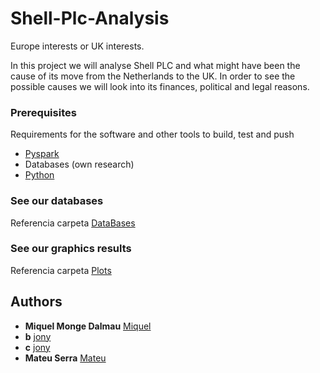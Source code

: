 # Shell-Plc-Analysis
Europe interests or UK interests.

In this project we will analyse Shell PLC and what might have been the cause of its move from the Netherlands to the UK. In order to see the possible causes we will look into its finances, political and legal reasons.


### Prerequisites

Requirements for the software and other tools to build, test and push 
- [Pyspark]([https://www.example.com](https://spark.apache.org/docs/latest/api/python/))
- Databases (own research)
- [Python]([https://www.example.com](https://www.python.org/downloads/))

### See our databases 
Referencia carpeta [DataBases](https://github.com/mdalma/Shell-Plc-Analysis/tree/main/datasets)

### See our graphics results
Referencia carpeta [Plots](https://github.com/mdalma/Shell-Plc-Analysis/tree/main/plots)

## Authors

  - **Miquel Monge Dalmau** 
    [Miquel]([https://github.com/PurpleBooth](https://github.com/mdalma))
  - **b** 
    [jony](https://github.com/PurpleBooth)
  - **c** 
    [jony](https://github.com/PurpleBooth)
  - **Mateu Serra** 
    [Mateu](https://github.com/MatttSF)
